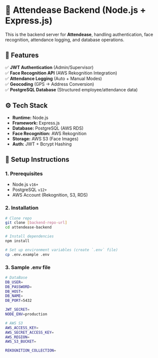 # 🚀 Attendease Backend (Node.js + Express.js)

This is the backend server for **Attendease**, handling authentication, face recognition, attendance logging, and database operations.

## **📌 Features**

✅ **JWT Authentication** (Admin/Supervisor)  
✅ **Face Recognition API** (AWS Rekognition Integration)  
✅ **Attendance Logging** (Auto + Manual Modes)  
✅ **Geocoding** (GPS → Address Conversion)  
✅ **PostgreSQL Database** (Structured employee/attendance data)

## **⚙️ Tech Stack**

- **Runtime:** Node.js
- **Framework:** Express.js
- **Database:** PostgreSQL (AWS RDS)
- **Face Recognition:** AWS Rekognition
- **Storage:** AWS S3 (Face Images)
- **Auth:** JWT + Bcrypt Hashing

## **🔧 Setup Instructions**

### **1. Prerequisites**

- Node.js `v16+`
- PostgreSQL `v12+`
- AWS Account (Rekognition, S3, RDS)

### **2. Installation**

```bash
# Clone repo
git clone [backend-repo-url]
cd attendease-backend

# Install dependencies
npm install

# Set up environment variables (create `.env` file)
cp .env.example .env
```

### **3. Sample .env file**

```bash
# DataBase
DB_USER=
DB_PASSWORD=
DB_HOST=
DB_NAME=
DB_PORT=5432

JWT_SECRET=
NODE_ENV=production

# AWS S3
AWS_ACCESS_KEY=
AWS_SECRET_ACCESS_KEY=
AWS_REGION=
AWS_S3_BUCKET=

REKOGNITION_COLLECTION=
```
